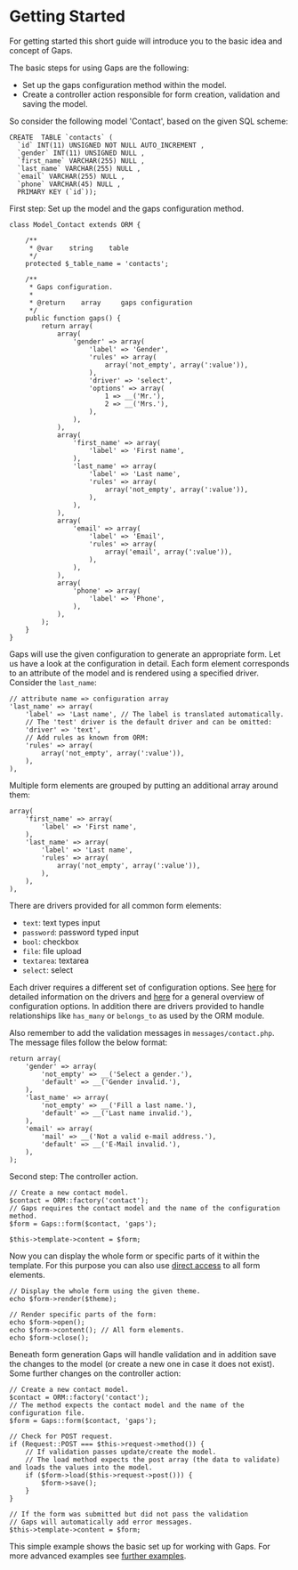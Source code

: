 # Getting Started

For getting started this short guide will introduce you to the basic idea and concept of Gaps.

The basic steps for using Gaps are the following:

* Set up the gaps configuration method within the model.
* Create a controller action responsible for form creation, validation and saving the model.

So consider the following model 'Contact', based on the given SQL scheme:

    CREATE  TABLE `contacts` (
      `id` INT(11) UNSIGNED NOT NULL AUTO_INCREMENT ,
      `gender` INT(11) UNSIGNED NULL ,
      `first_name` VARCHAR(255) NULL ,
      `last_name` VARCHAR(255) NULL ,
      `email` VARCHAR(255) NULL ,
      `phone` VARCHAR(45) NULL ,
      PRIMARY KEY (`id`));

First step: Set up the model and the gaps configuration method.

    class Model_Contact extends ORM {
        
        /**
         * @var    string    table
         */
        protected $_table_name = 'contacts';

        /**
         * Gaps configuration.
         * 
         * @return    array     gaps configuration
         */
        public function gaps() {
            return array(
                array(
                    'gender' => array(
                        'label' => 'Gender',
                        'rules' => array(
                            array('not_empty', array(':value')),
                        ),
                        'driver' => 'select',
                        'options' => array(
                            1 => __('Mr.'),
                            2 => __('Mrs.'),
                        ),
                    ),
                ),
                array(
                    'first_name' => array(
                        'label' => 'First name',
                    ),
                    'last_name' => array(
                        'label' => 'Last name',
                        'rules' => array(
                            array('not_empty', array(':value')),
                        ),
                    ),
                ),
                array(
                    'email' => array(
                        'label' => 'Email',
                        'rules' => array(
                            array('email', array(':value')),
                        ),
                    ),
                ),
                array(
                    'phone' => array(
                        'label' => 'Phone',
                    ),
                ),
            );
        }
    }

Gaps will use the given configuration to generate an appropriate form. Let us have a look at the configuration in detail. Each form element corresponds to an attribute of the model and is rendered using a specified driver. Consider the `last_name`:

    // attribute name => configuration array
    'last_name' => array(
        'label' => 'Last name', // The label is translated automatically.
        // The 'test' driver is the default driver and can be omitted:
        'driver' => 'text',
        // Add rules as known from ORM:
        'rules' => array(
            array('not_empty', array(':value')),
        ),
    ),

Multiple form elements are grouped by putting an additional array around them:

    array(
        'first_name' => array(
            'label' => 'First name',
        ),
        'last_name' => array(
            'label' => 'Last name',
            'rules' => array(
                array('not_empty', array(':value')),
            ),
        ),
    ),

There are drivers provided for all common form elements:

* `text`: text types input
* `password`: password typed input
* `bool`: checkbox
* `file`: file upload
* `textarea`: textarea
* `select`: select

Each driver requires a different set of configuration options. See [here](drivers) for detailed information on the drivers and [here](model-configuration) for a general overview of configuration options. In addition there are drivers provided to handle relationships like `has_many` or `belongs_to` as used by the ORM module.

Also remember to add the validation messages in `messages/contact.php`. The message files
follow the below format:

    return array(
        'gender' => array(
            'not_empty' => __('Select a gender.'),
            'default' => __('Gender invalid.'),
        ),
        'last_name' => array(
            'not_empty' => __('Fill a last name.'),
            'default' => __('Last name invalid.'),
        ),
        'email' => array(
            'mail' => __('Not a valid e-mail address.'),
            'default' => __('E-Mail invalid.'),
        ),
    );

Second step: The controller action.

    // Create a new contact model.
    $contact = ORM::factory('contact');
    // Gaps requires the contact model and the name of the configuration method.
    $form = Gaps::form($contact, 'gaps');
    
    $this->template->content = $form;

Now you can display the whole form or specific parts of it within the template. For this purpose you can also use [direct access](direct-access) to all form elements.

    // Display the whole form using the given theme.
    echo $form->render($theme);
    
    // Render specific parts of the form:
    echo $form->open();
    echo $form->content(); // All form elements.
    echo $form->close();

Beneath form generation Gaps will handle validation and in addition save the changes to the model (or create a new one in case it does not exist). Some further changes on the controller action:

    // Create a new contact model.
    $contact = ORM::factory('contact');
    // The method expects the contact model and the name of the configuration file.
    $form = Gaps::form($contact, 'gaps');
    
    // Check for POST request.
    if (Request::POST === $this->request->method()) {
        // If validation passes update/create the model.
        // The load method expects the post array (the data to validate) and loads the values into the model.
        if ($form->load($this->request->post())) {
            $form->save();
        }
    }
    
    // If the form was submitted but did not pass the validation
    // Gaps will automatically add error messages.
    $this->template->content = $form;

This simple example shows the basic set up for working with Gaps. For more advanced examples see [further examples](further-examples.md).
